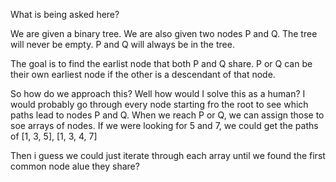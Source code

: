 What is being asked here?

We are given a binary tree. We are also given two nodes P and Q.
The tree will never be empty.
P and Q will always be in the tree.

The goal is to find the earlist node that both P and Q share. P or Q can be their own earliest node if the other is a descendant of that node.

So how do we approach this?
Well how would I solve this as a human? I would probably go through every node starting fro the root to see which paths lead to nodes P and Q. When we reach P or Q, we can assign those to soe arrays of nodes. If we were looking for 5 and 7, we could get the paths of [1, 3, 5], [1, 3, 4, 7]

Then i guess we could just iterate through each array until we found the first common node alue they share?
